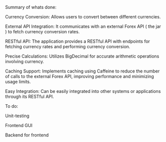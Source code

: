Summary of whats done:

Currency Conversion: Allows users to convert between different currencies.

External API Integration: It communicates with an external Forex API ( the jar ) to fetch currency conversion rates.

RESTful API: The application provides a RESTful API with endpoints for fetching currency rates and performing currency conversion.

Precise Calculations: Utilizes BigDecimal for accurate arithmetic operations involving currency.

Caching Support: Implements caching using Caffeine to reduce the number of calls to the external Forex API, improving performance and minimizing usage limits.

Easy Integration: Can be easily integrated into other systems or applications through its RESTful API.


To do: 

Unit-testing

Frontend GUI

Backend for frontend
